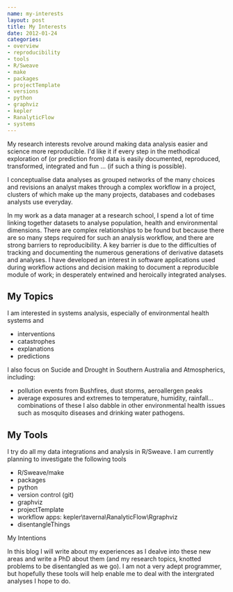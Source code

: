 ```yaml
--- 
name: my-interests
layout: post
title: My Interests
date: 2012-01-24
categories: 
- overview
- reproducibility
- tools
- R/Sweave 
- make
- packages
- projectTemplate
- versions
- python
- graphviz
- kepler
- RanalyticFlow
- systems
---
```


My research interests revolve around making data analysis easier and science more reproducible. I'd like it if every step in the methodical exploration of (or prediction from) data is easily documented, reproduced, transformed, integrated and fun ... (if such a thing is possible).   

I conceptualise data analyses as grouped networks of the many choices and revisions an analyst makes through a complex workflow in a project, clusters of which make up the many projects, databases and codebases analysts use everyday.

In my work as a data manager at a research school, I spend a lot of time linking together datasets to analyse population, health and environmental dimensions.  There are complex relationships to be found but because there are so many steps required for such an analysis workflow, and there are strong barriers to reproducibility.  A key barrier is due to the difficulties of tracking and documenting the numerous generations of derivative datasets and analyses.  I have developed an interest in software applications used during workflow actions and decision making to document a reproducible module of work; in desperately entwined and heroically integrated analyses.    

My Topics
---------

I am interested in systems analysis, especially of environmental health systems and

* interventions
* catastrophes
* explanations
* predictions 

I also focus on Sucide and Drought in Southern Australia and Atmospherics, including:

* pollution events from Bushfires, dust storms, aeroallergen peaks
* average exposures and extremes to temperature, humidity, rainfall... combinations of these
I also dabble in other environmental health issues such as mosquito diseases and drinking water pathogens.
 
My Tools
--------
I try do all my data integrations and analysis in R/Sweave.  I am currently planning to investigate the following tools
* R/Sweave/make
* packages
* python
* version control (git)
* graphviz
* projectTemplate
* workflow apps: kepler\taverna\RanalyticFlow\Rgraphviz
* disentangleThings

My Intentions

In this blog I will write about my experiences as I dealve into these new areas and write a PhD about them (and my research topics, knotted problems to be disentangled as we go). I am not a very adept programmer, but hopefully these tools will help enable me to deal with the intergrated analyses I hope to do.
